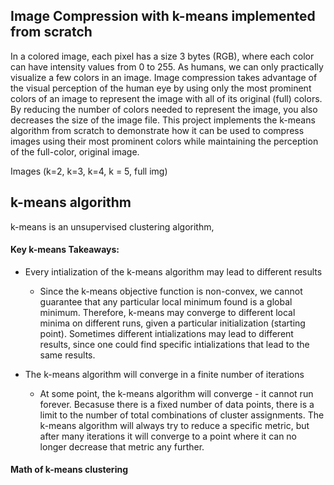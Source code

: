 ## **Image Compression with k-means implemented from scratch**
In a colored image, each pixel has a size 3 bytes (RGB), where each color can have intensity values from 0 to 255. As humans, we can only practically visualize a few colors in an image. Image compression takes advantage of the visual perception of the human eye by using only the most prominent colors of an image to represent the image with all of its original (full) colors. By reducing the number of colors needed to represent the image, you also decreases the size of the image file. This project implements the k-means algorithm from scratch to demonstrate how it can be used to compress images using their most prominent colors while maintaining the perception of the full-color, original image.

Images (k=2, k=3, k=4, k = 5, full img)

## **k-means algorithm**
k-means is an unsupervised clustering algorithm, 

#### **Key k-means Takeaways:**
- Every intialization of the k-means algorithm may lead to different results
    - Since the k-means objective function is non-convex, we cannot guarantee that any particular local minimum found is a global minimum. Therefore, k-means may converge to different local minima on different runs, given a particular initialization (starting point). Sometimes different intializations may lead to different results, since one could find specific intializations that lead to the same results. 

- The k-means algorithm will converge in a finite number of iterations
    - At some point, the k-means algorithm will converge - it cannot run forever. Becasuse there is a fixed number of data points, there is a limit to the number of total combinations of cluster assignments. The k-means algorithm will always try to reduce a specific metric, but after many iterations it will converge to a point where it can no longer decrease that metric any further.

#### **Math of k-means clustering**
